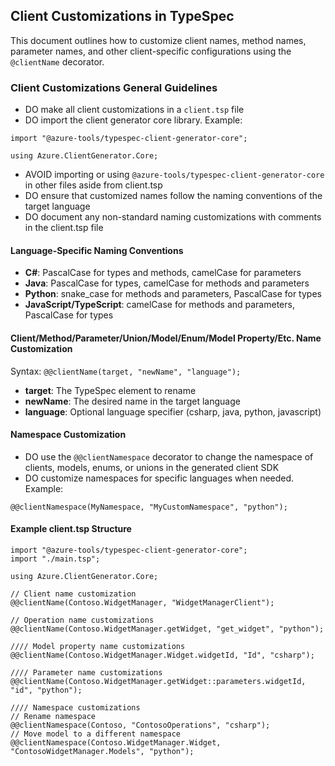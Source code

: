 ## Client Customizations in TypeSpec

This document outlines how to customize client names, method names, parameter names, and other client-specific configurations using the `@clientName` decorator.

### Client Customizations General Guidelines

- DO make all client customizations in a `client.tsp` file
- DO import the client generator core library. Example:

```tsp
import "@azure-tools/typespec-client-generator-core";

using Azure.ClientGenerator.Core;
```

- AVOID importing or using `@azure-tools/typespec-client-generator-core` in other files aside from client.tsp
- DO ensure that customized names follow the naming conventions of the target language
- DO document any non-standard naming customizations with comments in the client.tsp file

#### Language-Specific Naming Conventions
- **C#**: PascalCase for types and methods, camelCase for parameters
- **Java**: PascalCase for types, camelCase for methods and parameters
- **Python**: snake_case for methods and parameters, PascalCase for types
- **JavaScript/TypeScript**: camelCase for methods and parameters, PascalCase for types

#### Client/Method/Parameter/Union/Model/Enum/Model Property/Etc. Name Customization

Syntax: `@@clientName(target, "newName", "language");`

- **target**: The TypeSpec element to rename
- **newName**: The desired name in the target language
- **language**: Optional language specifier (csharp, java, python, javascript)

#### Namespace Customization
- DO use the `@@clientNamespace` decorator to change the namespace of clients, models, enums, or unions in the generated client SDK
- DO customize namespaces for specific languages when needed. Example:

```tsp
@@clientNamespace(MyNamespace, "MyCustomNamespace", "python");
```

#### Example client.tsp Structure

```tsp
import "@azure-tools/typespec-client-generator-core";
import "./main.tsp";

using Azure.ClientGenerator.Core;

// Client name customization
@@clientName(Contoso.WidgetManager, "WidgetManagerClient");

// Operation name customizations
@@clientName(Contoso.WidgetManager.getWidget, "get_widget", "python");

//// Model property name customizations
@@clientName(Contoso.WidgetManager.Widget.widgetId, "Id", "csharp");

//// Parameter name customizations
@@clientName(Contoso.WidgetManager.getWidget::parameters.widgetId, "id", "python");

//// Namespace customizations
// Rename namespace
@@clientNamespace(Contoso, "ContosoOperations", "csharp");
// Move model to a different namespace
@@clientNamespace(Contoso.WidgetManager.Widget, "ContosoWidgetManager.Models", "python");
```

<!-- LINKS -->
[typespec-client-generator-core client customization decorators]: https://www.npmjs.com/package/@azure-tools/typespec-client-generator-core#decorators